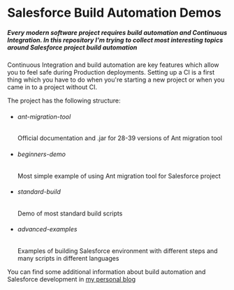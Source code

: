 # Salesforce Build Automation Demos

##### Every modern software project requires build automation and Continuous Integration. In this repository I'm trying to collect most interesting topics around Salesforce project build automation

Continuous Integration and build automation are key features which allow you to feel safe during Production deployments. Setting up a CI is a first thing which you have to do when you're starting a new project or when you came in to a project without CI.  

The project has the following structure:

  - ###### ant-migration-tool
    Official documentation and .jar for 28-39 versions of Ant migration tool
  - ###### beginners-demo
    Most simple example of using Ant migration tool for Salesforce project
  - ###### standard-build
    Demo of most standard build scripts
  - ###### advanced-examples
    Examples of building Salesforce environment with different steps and many scripts in different languages





You can find some additional information about build automation and Salesforce development in [my personal blog][blog]

[blog]: <http://pavelslepenkov.info>
